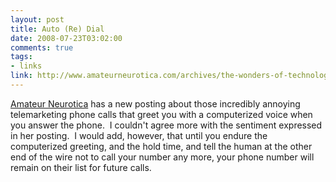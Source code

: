 ```yaml
--- 
layout: post
title: Auto (Re) Dial
date: 2008-07-23T03:02:00
comments: true
tags:
- links
link: http://www.amateurneurotica.com/archives/the-wonders-of-technology
---
```

<a title="Amateur Neurotica" href="http://www.amateurneurotica.com">Amateur Neurotica</a> has a new posting about those incredibly annoying telemarketing phone calls that greet you with a computerized voice when you answer the phone.  I couldn't agree more with the sentiment expressed in her posting.  I would add, however, that until you endure the computerized greeting, and the hold time, and tell the human at the other end of the wire not to call your number any more, your phone number will remain on their list for future calls.
